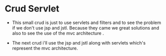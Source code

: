 # Crud Servlet

- This small crud is just to use servlets and filters and to see the problem if we don't use jsp and jstl. Because they came we great solutions and also to see the use of the mvc architecture .

- The next crud i'll use the jsp and jstl along with servlets which's represent the mvc architecture.
